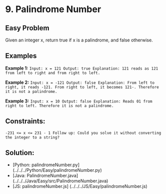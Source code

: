 # 9. Palindrome Number

## Easy Problem

Given an integer x, return true if x is a palindrome, and false otherwise.

## Examples
**Example 1:**
`Input: x = 121
Output: true
Explanation: 121 reads as 121 from left to right and from right to left.`

**Example 2:**
`Input: x = -121
Output: false
Explanation: From left to right, it reads -121. From right to left, it becomes 121-. Therefore it is not a palindrome.`

**Example 3:**
`Input: x = 10
Output: false
Explanation: Reads 01 from right to left. Therefore it is not a palindrome.`
 

## Constraints:
`-231 <= x <= 231 - 1
Follow up: Could you solve it without converting the integer to a string?`

## Solution:
- [Python: palindromeNumber.py] (../../../Python/Easy/palindromeNumber.py)
- [Java: PalindromeNumber.java] (../../../Java/Easy/src/PalindromeNumber.java)
- [JS: palindromeNumber.js] (../../../JS/Easy/palindromeNumber.js)
